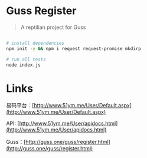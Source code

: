 # Guss Register

> A reptilian project for Guss 

``` bash

# install dependencies
npm init -y && npm i request request-promise mkdirp

# run all tests
node index.js

```

# Links

易码平台：[http://www.51ym.me/User/Default.aspx](http://www.51ym.me/User/Default.aspx)

API: [http://www.51ym.me/User/apidocs.html](http://www.51ym.me/User/apidocs.html)

Guss：[http://guss.one/guss/register.html](http://guss.one/guss/register.html)
